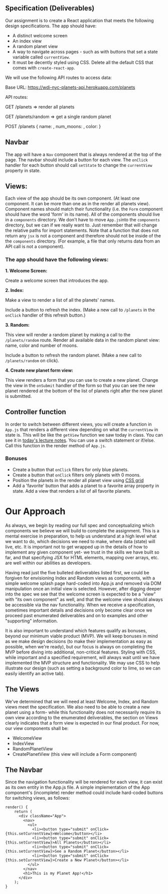 ## Specification (Deliverables)

Our assignment is to create a React application that meets the following design specifications.  The app should have:

- A distinct welcome screen
- An index view
- A random planet view
- A way to navigate across pages - such as with buttons that set a state variable called `currentView`.
- It must be decently styled using CSS.  Delete all the default CSS that comes with `create-react-app`.

We will use the following API routes to access data:

Base URL: https://wdi-nyc-planets-api.herokuapp.com/planets

API routes:

GET /planets => render all planets

GET /planets/random => get a single random planet

POST /planets { name: <string>, num_moons: <number>, color: <strings> }

## Navbar

The app will have a `Nav` component that is always rendered at the top of the page. 
The navbar should include a button for each view. 
The `onClick` handler for each button should call `setState` to change the `currentView` property in state.

## Views:

Each view of the app should be its own component. (At least one component. It can be more than one as in the render all planets view). Component names should match their functionality (i.e. the `Form` component should have the word 'form' in its name). All of the components should live in a `components` directory. We don't have to move `App.js`into the `components` directory, but we can if we really want to. Just remember that will change the relative paths for import statements. Note that a function that does not return any `jsx` is not a component and therefore should not be inside of the the `components` directory. (For example, a file that only returns data from an API call is not a component).

### The app should have the following views:
 
**1. Welcome Screen:** 

 Create a welcome screen that introduces the app.

**2. Index:** 

  Make a view to render a list of all the planets' names. 

  Include a button to refresh the index. (Make a new call to `/planets` in the `onClick` handler of this refresh button.)

**3. Random:** 

  This view will render a random planet by making a call to the `/planets/random` route. Render all available data in the random planet view: name, color and number of moons.

  Include a button to refresh the random planet. (Make a new call to `/planets/random` on click).

**4. Create new planet form view:** 

  This view renders a form that you can use to create a new planet. Change the view in the 
  `onSubmit` handler of the form so that you can see the new planet rendered at the bottom of the list of 
   planets right after the new planet is submitted.
   
## Controller function
   
  In order to switch between different views, you will create a function in `App.js` that renders a different 
  view depending on what the `currentView` in state is. This will be like the `getView` function we saw today in class. You can see it in [today's lecture notes](https://git.generalassemb.ly/sei-nyc-jeopardy/conditional-render). You can use a switch statement or if/else. 
  Call this function in the render method of `App.js`.
  
 
   
### Bonuses

- Create a button that `onClick` filters for only blue planets.
- Create a button that `onClick` filters only planets with 0 moons.
- Position the planets in the render all planet view using [CSS grid](https://css-tricks.com/snippets/css/complete-guide-grid/)
- Add a 'favorite' button that adds a planet to a favorite array property in state. Add a view that renders a list of all favorite planets. 

# Our Approach

As always, we begin by reading our full spec and conceptualizing which components we believe we will build to complete the assignment.  This is a mental exercise in preparation, to help us understand at a high level what we want to do, which decisions we need to make, where data (state) will live, etc.  It is important not to get wrapped up in the details of how to implement any given component yet- we trust in the skills we have built so far, and that specifying JSX for HTML elements, mapping over arrays, etc. are well within our abilities as developers.

Having read just the five bulleted deliverables listed first, we could be forgiven for envisioning Index and Random views as components, with a simple welcome splash page hard-coded into App.js and removed via DOM manipulation once an initial view is selected.  However, after digging deeper into the spec we see that the welcome screen is expected to be a "view" with "its own component" as well, and that the welcome view should always be accessible via the nav functionality.  When we receive a specification, sometimes important details and decisions only become clear once we proceed past enumerated deliverables and on to examples and other "supporting" information.

It is also important to understand which features qualify as bonuses, beyond our minimum viable product (MVP).  We will keep bonuses in mind as we make design decisions (to make their implementation as easy as possible, when we're ready), but our focus is always on completing the MVP before diving into additional, non-critical features.  Styling with CSS, while important and a specified requirement, will always wait until we have implemented the MVP structure and functionality.  We may use CSS to help illustrate our design (such as setting a background color to lime, so we can easily identify an active tab).

## The Views

We've determined that we will need at least Welcome, Index, and Random views meet the specification.  We also need to be able to create a new planet using a form- while this functionality does not necessarily require its own view according to the enumerated deliverables, the section on Views clearly indicates that a form view is expected in our final product.  For now, our view components shall be:

- WelcomeView
- IndexView
- RandomPlanetView
- CreatePlanetView (this view will include a Form component)

## The Navbar

Since the navigation functionality will be rendered for each view, it can exist as its own entity in the App.js file.  A simple implementation of the App component's (incomplete) render method could include hard-coded buttons for switching views, as follows:

```
render() {
	return (
	  <div className="App">
	    <nav>
	      <ul>
	        <li><button type="submit" onClick={this.setCurrentView}>Welcome</button></li>
	        <li><button type="submit" onClick={this.setCurrentView}>All Planets</button></li>
	        <li><button type="submit" onClick={this.setCurrentView}>See a Random Planet</button></li>
	        <li><button type="submit" onClick={this.setCurrentView}>Create a New Planet</button></li>
	      </ul>
	    </nav>
	    <h1>This is my Planet App!</h1>
	  </div>
	);
}
```